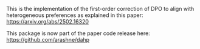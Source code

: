 This is the implementation of the first-order correction of DPO to align with heterogeneous preferences as explained in this paper: https://arxiv.org/abs/2502.16320

This package is now part of the paper code release here: https://github.com/arashne/dahp
